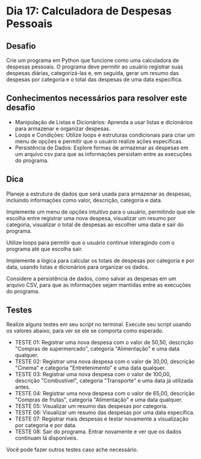 # Dia 17: Calculadora de Despesas Pessoais

## Desafio

Crie um programa em Python que funcione como uma calculadora de despesas pessoais. O programa deve permitir ao usuário registrar suas despesas diárias, categorizá-las e, em seguida, gerar um resumo das despesas por categoria e o total das despesas de uma data específica.

## Conhecimentos necessários para resolver este desafio

- Manipulação de Listas e Dicionários: Aprenda a usar listas e dicionários para armazenar e organizar despesas.
- Loops e Condições: Utilize loops e estruturas condicionais para criar um menu de opções e permitir que o usuário realize ações específicas.
- Persistência de Dados: Explore formas de armazenar as despesas em um arquivo csv para que as informações persistam entre as execuções do programa.

## Dica

Planeje a estrutura de dados que será usada para armazenar as despesas, incluindo informações como valor, descrição, categoria e data.

Implemente um menu de opções intuitivo para o usuário, permitindo que ele escolha entre registrar uma nova despesa, visualizar um resumo por categoria, visualizar o total de despesas ao escolher uma data e sair do programa.

Utilize loops para permitir que o usuário continue interagindo com o programa até que escolha sair.

Implemente a lógica para calcular os totais de despesas por categoria e por data, usando listas e dicionários para organizar os dados.

Considere a persistência de dados, como salvar as despesas em um arquivo CSV, para que as informações sejam mantidas entre as execuções do programa.

## Testes

Realize alguns testes em seu script no terminal. Execute seu script usando os valores abaixo, para ver se ele se comporta como esperado.

- TESTE 01: Registrar uma nova despesa com o valor de 50,50, descrição "Compras de supermercado", categoria "Alimentação" e uma data qualquer.
- TESTE 02: Registrar uma nova despesa com o valor de 30,00, descrição "Cinema" e categoria "Entretenimento" e uma data qualquer.
- TESTE 03: Registrar uma nova despesa com o valor de 100,00, descrição "Combustível", categoria "Transporte" e uma data já utilizada antes.
- TESTE 04: Registrar uma nova despesa com o valor de 65,00, descrição "Compras de frutas", categoria "Alimentação" e uma data qualquer.
- TESTE 05: Visualizar um resumo das despesas por categoria.
- TESTE 06: Visualizar um resumo das despesas por uma data específica.
- TESTE 07: Registrar mais despesas e testar novamente a visualização por categoria e por data.
- TESTE 08: Sair do programa. Entrar novamente e ver que os dados continuam lá disponíveis.

Você pode fazer outros testes caso ache necessário.